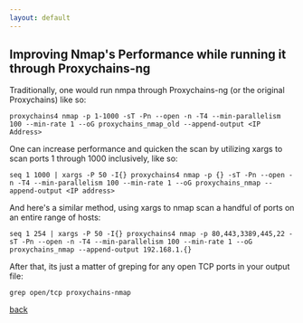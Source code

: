 ```yaml
---
layout: default
---
```


## Improving Nmap's Performance while running it through Proxychains-ng

Traditionally, one would run nmpa through Proxychains-ng (or the original Proxychains) like so:

```
proxychains4 nmap -p 1-1000 -sT -Pn --open -n -T4 --min-parallelism 100 --min-rate 1 --oG proxychains_nmap_old --append-output <IP Address>
```

One can increase performance and quicken the scan by utilizing xargs to scan ports 1 through 1000 inclusively, like so:

```
seq 1 1000 | xargs -P 50 -I{} proxychains4 nmap -p {} -sT -Pn --open -n -T4 --min-parallelism 100 --min-rate 1 --oG proxychains_nmap --append-output <IP address>
```

And here's a similar method, using xargs to nmap scan a handful of ports on an entire range of hosts:

```
seq 1 254 | xargs -P 50 -I{} proxychains4 nmap -p 80,443,3389,445,22 -sT -Pn --open -n -T4 --min-parallelism 100 --min-rate 1 --oG proxychains_nmap --append-output 192.168.1.{}
```

After that, its just a matter of greping for any open TCP ports in your output file:

```
grep open/tcp proxychains-nmap
```


[back](/)
